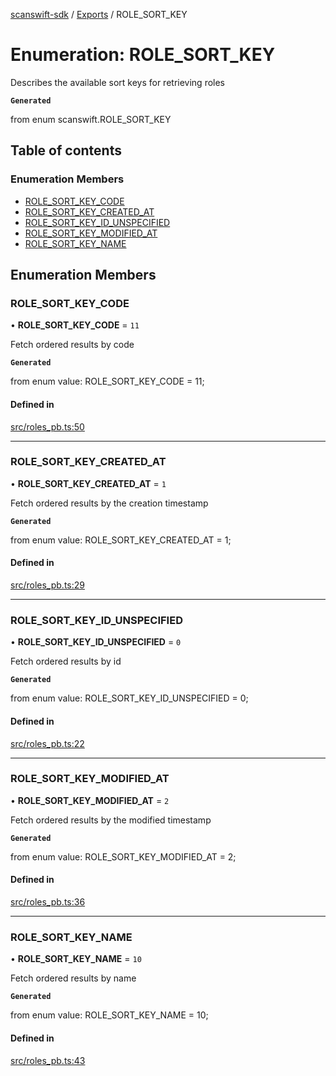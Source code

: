 [scanswift-sdk](../README.md) / [Exports](../modules.md) / ROLE\_SORT\_KEY

# Enumeration: ROLE\_SORT\_KEY

Describes the available sort keys for retrieving roles

**`Generated`**

from enum scanswift.ROLE_SORT_KEY

## Table of contents

### Enumeration Members

- [ROLE\_SORT\_KEY\_CODE](ROLE_SORT_KEY.md#role_sort_key_code)
- [ROLE\_SORT\_KEY\_CREATED\_AT](ROLE_SORT_KEY.md#role_sort_key_created_at)
- [ROLE\_SORT\_KEY\_ID\_UNSPECIFIED](ROLE_SORT_KEY.md#role_sort_key_id_unspecified)
- [ROLE\_SORT\_KEY\_MODIFIED\_AT](ROLE_SORT_KEY.md#role_sort_key_modified_at)
- [ROLE\_SORT\_KEY\_NAME](ROLE_SORT_KEY.md#role_sort_key_name)

## Enumeration Members

### ROLE\_SORT\_KEY\_CODE

• **ROLE\_SORT\_KEY\_CODE** = ``11``

Fetch ordered results by code

**`Generated`**

from enum value: ROLE_SORT_KEY_CODE = 11;

#### Defined in

[src/roles_pb.ts:50](https://github.com/TCUBEAI-TECHNOLOGIES-PRIVATE-LIMITED/ts-sdk/blob/85a94f2/src/roles_pb.ts#L50)

___

### ROLE\_SORT\_KEY\_CREATED\_AT

• **ROLE\_SORT\_KEY\_CREATED\_AT** = ``1``

Fetch ordered results by the creation timestamp

**`Generated`**

from enum value: ROLE_SORT_KEY_CREATED_AT = 1;

#### Defined in

[src/roles_pb.ts:29](https://github.com/TCUBEAI-TECHNOLOGIES-PRIVATE-LIMITED/ts-sdk/blob/85a94f2/src/roles_pb.ts#L29)

___

### ROLE\_SORT\_KEY\_ID\_UNSPECIFIED

• **ROLE\_SORT\_KEY\_ID\_UNSPECIFIED** = ``0``

Fetch ordered results by id

**`Generated`**

from enum value: ROLE_SORT_KEY_ID_UNSPECIFIED = 0;

#### Defined in

[src/roles_pb.ts:22](https://github.com/TCUBEAI-TECHNOLOGIES-PRIVATE-LIMITED/ts-sdk/blob/85a94f2/src/roles_pb.ts#L22)

___

### ROLE\_SORT\_KEY\_MODIFIED\_AT

• **ROLE\_SORT\_KEY\_MODIFIED\_AT** = ``2``

Fetch ordered results by the modified timestamp

**`Generated`**

from enum value: ROLE_SORT_KEY_MODIFIED_AT = 2;

#### Defined in

[src/roles_pb.ts:36](https://github.com/TCUBEAI-TECHNOLOGIES-PRIVATE-LIMITED/ts-sdk/blob/85a94f2/src/roles_pb.ts#L36)

___

### ROLE\_SORT\_KEY\_NAME

• **ROLE\_SORT\_KEY\_NAME** = ``10``

Fetch ordered results by name

**`Generated`**

from enum value: ROLE_SORT_KEY_NAME = 10;

#### Defined in

[src/roles_pb.ts:43](https://github.com/TCUBEAI-TECHNOLOGIES-PRIVATE-LIMITED/ts-sdk/blob/85a94f2/src/roles_pb.ts#L43)
